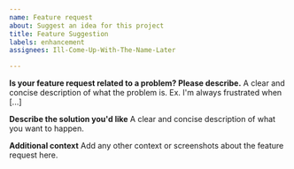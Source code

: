 ```yaml
---
name: Feature request
about: Suggest an idea for this project
title: Feature Suggestion
labels: enhancement
assignees: Ill-Come-Up-With-The-Name-Later

---
```


**Is your feature request related to a problem? Please describe.**
A clear and concise description of what the problem is. Ex. I'm always frustrated when [...]

**Describe the solution you'd like**
A clear and concise description of what you want to happen.

**Additional context**
Add any other context or screenshots about the feature request here.
